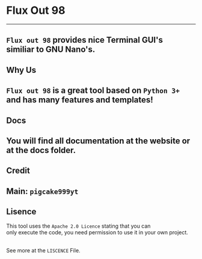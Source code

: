 # Flux Out 98
---
```Flux out 98``` provides nice Terminal GUI's<br />
similiar to GNU Nano's.
---
## Why Us
```Flux out 98``` is a great tool based on ```Python 3+```<br />
and has many features and templates!
---
## Docs
You will find all documentation at the website or at the docs folder.
---
## Credit
Main: ```pigcake999yt```
---
## Lisence
This tool uses the ```Apache 2.0 Licence``` stating that you can<br />
only execute the code, you need permission to use it in your own project.<br /><br />

See more at the ```LISCENCE``` File.
